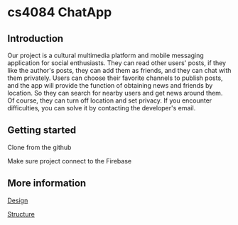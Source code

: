 # cs4084 ChatApp
## Introduction
Our project is a cultural multimedia platform and mobile messaging application for social enthusiasts. 
They can read other users' posts, if they like the author's posts, they can add them as friends,
and they can chat with them privately. Users can choose their favorite channels to publish posts,
and the app will provide the function of obtaining news and friends by location. So they can search
for nearby users and get news around them. Of course, they can turn off location and set privacy. 
If you encounter difficulties, you can solve it by contacting the developer's email.
## Getting started
Clone from the github 

Make sure project connect to the Firebase
## More information
 
[Design](https://github.com/SimingZheng/ChatApp/blob/master/design.md)
 
[Structure](https://github.com/SimingZheng/ChatApp/blob/master/structure.md)
